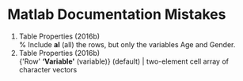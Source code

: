 Matlab Documentation Mistakes
=============================
1. Table Properties (2016b)\
	% Include **al** (all) the rows, but only the variables Age and Gender.
1. Table Properties (2016b) \
	{'Row' **‘Variable'** (variable)} (default) | two-element cell array of character vectors